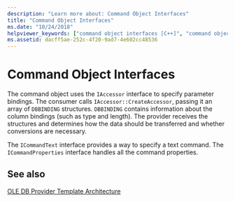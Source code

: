 ```yaml
---
description: "Learn more about: Command Object Interfaces"
title: "Command Object Interfaces"
ms.date: "10/24/2018"
helpviewer_keywords: ["command object interfaces [C++]", "command objects [OLE DB]", "OLE DB [C++], command object interfaces"]
ms.assetid: dacff5ae-252c-4f20-9ad7-4e602cc48536
---
```

# Command Object Interfaces

The command object uses the `IAccessor` interface to specify parameter bindings. The consumer calls `IAccessor::CreateAccessor`, passing it an array of `DBBINDING` structures. `DBBINDING` contains information about the column bindings (such as type and length). The provider receives the structures and determines how the data should be transferred and whether conversions are necessary.

The `ICommandText` interface provides a way to specify a text command. The `ICommandProperties` interface handles all the command properties.

## See also

[OLE DB Provider Template Architecture](../../data/oledb/ole-db-provider-template-architecture.md)<br/>
